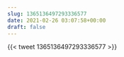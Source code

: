 ```yaml
---
slug: 1365136497293336577
date: 2021-02-26 03:07:58+00:00
draft: false
---
```


{{< tweet 1365136497293336577 >}}
